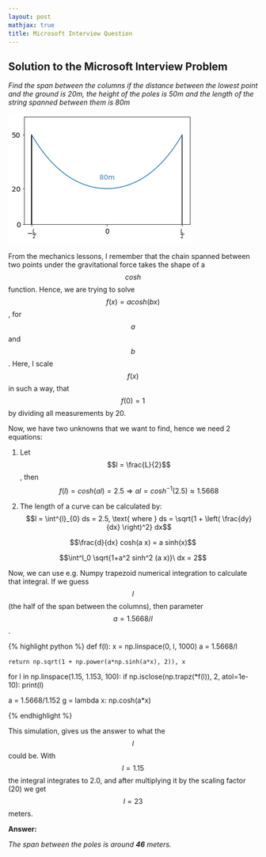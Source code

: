 ```yaml
---
layout: post
mathjax: true
title: Microsoft Interview Question 
---
```


## Solution to the Microsoft Interview Problem

*Find the span between the columns if the distance between the lowest point and the ground is 20m, the height of the poles is 50m and the length of the string spanned between them is 80m*

![alt text](/images/ms_span.png)


From the mechanics lessons, I remember that the chain spanned between two points under the gravitational force takes the shape of a $$cosh$$ function. Hence, we are trying to solve $$f(x) = a cosh(b x)$$, for $$a$$ and $$b$$. Here, I scale $$f(x)$$ in such a way, that $$f(0)=1$$ by dividing all measurements by 20.

Now, we have two unknowns that we want to find, hence we need 2 equations:

1) Let $$l = \frac{L}{2}$$, then $$f(l) = cosh(a l)=2.5 \Rightarrow al = cosh^{-1}(2.5) \approx 1.5668$$

2) The length of a curve can be calculated by:
$$l = \int^{l}_{0} ds = 2.5, \text{ where } ds = \sqrt{1 + \left( \frac{dy}{dx} \right)^2} dx$$

$$\frac{d}{dx} cosh(a x) = a sinh(x)$$

$$\int^l_0 \sqrt{1+a^2 sinh^2 (a x)}\ dx = 2$$

Now, we can use e.g. Numpy trapezoid numerical integration to calculate that integral. If we guess $$l$$ (the half of the span between the columns), then parameter $$a=1.5668/l$$.

{% highlight python %}
def f(l):
    x = np.linspace(0, l, 1000)
    a = 1.5668/l
    
    return np.sqrt(1 + np.power(a*np.sinh(a*x), 2)), x

for l in np.linspace(1.15, 1.153, 100):
    if np.isclose(np.trapz(*f(l)), 2, atol=1e-10):
        print(l)

a = 1.5668/1.152
g = lambda x: np.cosh(a*x)

{% endhighlight %}

This simulation, gives us the answer to what the $$l$$ could be. With $$l=1.15$$ the integral integrates to 2.0, and after multiplying it by the scaling factor (20) we get $$l=23$$ meters.

**Answer:**

*The span between the poles is around **46** meters.*
